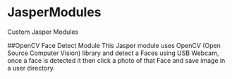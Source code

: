 # JasperModules
Custom Jasper Modules

##OpenCV Face Detect Module
This Jasper module uses OpenCV (Open Source Computer Vision) library and detect a Faces using USB Webcam, once a face is detected it then click a photo of that Face and save image in a user directory.

